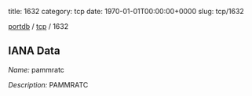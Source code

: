 title: 1632
category: tcp
date: 1970-01-01T00:00:00+0000
slug: tcp/1632

[portdb](/) / [tcp](/category/tcp.html) / 1632


## IANA Data

_Name:_ pammratc

_Description:_ PAMMRATC

